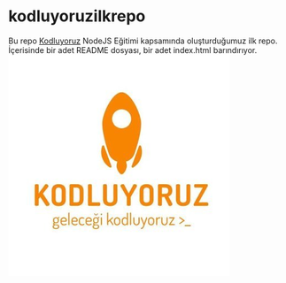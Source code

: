 # kodluyoruzilkrepo
Bu repo [Kodluyoruz](https://ww.kodluyoruz.org./) NodeJS Eğitimi kapsamında oluşturduğumuz ilk repo.
İçerisinde bir adet README  dosyası, bir adet index.html barındırıyor.
![Kodluyoruz Logo](https://raw.githubusercontent.com/Kodluyoruz/taskforce/git/git/markdown-nedir-nasil-kullaniriz-/figures/kodluyoruz_logo.jpg)